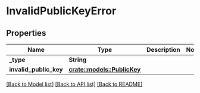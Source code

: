 # InvalidPublicKeyError

## Properties

Name | Type | Description | Notes
------------ | ------------- | ------------- | -------------
**_type** | **String** |  | 
**invalid_public_key** | [**crate::models::PublicKey**](PublicKey.md) |  | 

[[Back to Model list]](../README.md#documentation-for-models) [[Back to API list]](../README.md#documentation-for-api-endpoints) [[Back to README]](../README.md)


